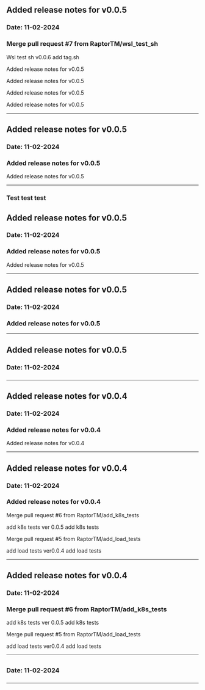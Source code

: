 
## Added release notes for v0.0.5
### Date: 11-02-2024
### Merge pull request #7 from RaptorTM/wsl_test_sh

Wsl test sh
v0.0.6
add tag.sh

Added release notes for v0.0.5

Added release notes for v0.0.5

Added release notes for v0.0.5

Added release notes for v0.0.5
***

## Added release notes for v0.0.5
### Date: 11-02-2024
### Added release notes for v0.0.5

Added release notes for v0.0.5
***
### Test test test

## Added release notes for v0.0.5
### Date: 11-02-2024
### Added release notes for v0.0.5

Added release notes for v0.0.5
***

## Added release notes for v0.0.5
### Date: 11-02-2024
### Added release notes for v0.0.5
***

## Added release notes for v0.0.5
### Date: 11-02-2024
### 
***

## Added release notes for v0.0.4
### Date: 11-02-2024
### Added release notes for v0.0.4

Added release notes for v0.0.4
***

## Added release notes for v0.0.4
### Date: 11-02-2024
### Added release notes for v0.0.4

Merge pull request #6 from RaptorTM/add_k8s_tests

add k8s tests
ver 0.0.5
add k8s tests

Merge pull request #5 from RaptorTM/add_load_tests

add load tests
ver0.0.4
add load tests
***

## Added release notes for v0.0.4
### Date: 11-02-2024
### Merge pull request #6 from RaptorTM/add_k8s_tests

add k8s tests
ver 0.0.5
add k8s tests

Merge pull request #5 from RaptorTM/add_load_tests

add load tests
ver0.0.4
add load tests
***

## 
### Date: 11-02-2024
### 
***
